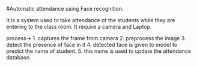 #Automatic attendance using Face recognition.

It is a system used to take attendance of the students while they are entering to the class room.
It require a camera and Laptop.

process->
    1. captures the frame from camera
    2. preprocess the image
    3. detect the presence of face in it
    4. detected face is given to model to predict the name of student.
    5. this name is used to update the attendance database.
 
